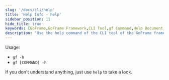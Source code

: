 ```yaml
---
slug: '/docs/cli/help'
title: 'Help Info - help'
sidebar_position: 11
hide_title: true
keywords: [GoFrame,GoFrame Framework,CLI Tool,gf Command,Help Document,Command Line Tool,Software Help,Tool Usage,Sidebar Position]
description: "Use the help command of the CLI tool of the GoFrame framework to get help information by entering gf -h or gf [COMMAND] -h. If you encounter any problems during use, you can always use the help command to query relevant assistance. Here, you can also learn about the specific information related to the sidebar position."
---
```


Usage:

- `gf -h`
- `gf [COMMAND] -h`

If you don't understand anything, just use `help` to take a look.